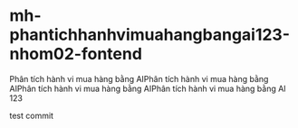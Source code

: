 # mh-phantichhanhvimuahangbangai123-nhom02-fontend
Phân tích hành vi mua hàng bằng AIPhân tích hành vi mua hàng bằng AIPhân tích hành vi mua hàng bằng AIPhân tích hành vi mua hàng bằng AI 123


test commit

